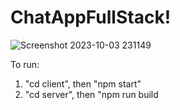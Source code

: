 ﻿# ChatAppFullStack!



![Screenshot 2023-10-03 231149](https://github.com/fulatiAizihaer/ChatAppFullStack/assets/82471145/c24a1047-f5b2-447d-9aa9-a6ab3b1eaba5)

To run:
1. "cd client", then "npm start"
2. "cd server", then "npm run build
